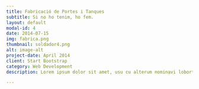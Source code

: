 ```yaml
---
title: Fabricació de Portes i Tanques
subtitle: Si no ho tenim, ho fem.
layout: default
modal-id: 4
date: 2014-07-15
img: fabrica.png
thumbnail: soldador4.png
alt: image-alt
project-date: April 2014
client: Start Bootstrap
category: Web Development
description: Lorem ipsum dolor sit amet, usu cu alterum nominavi lobortis. At duo novum diceret. Tantas apeirian vix et, usu sanctus postulant inciderint ut, populo diceret necessitatibus in vim. Cu eum dicam feugiat noluisse.

---
```

